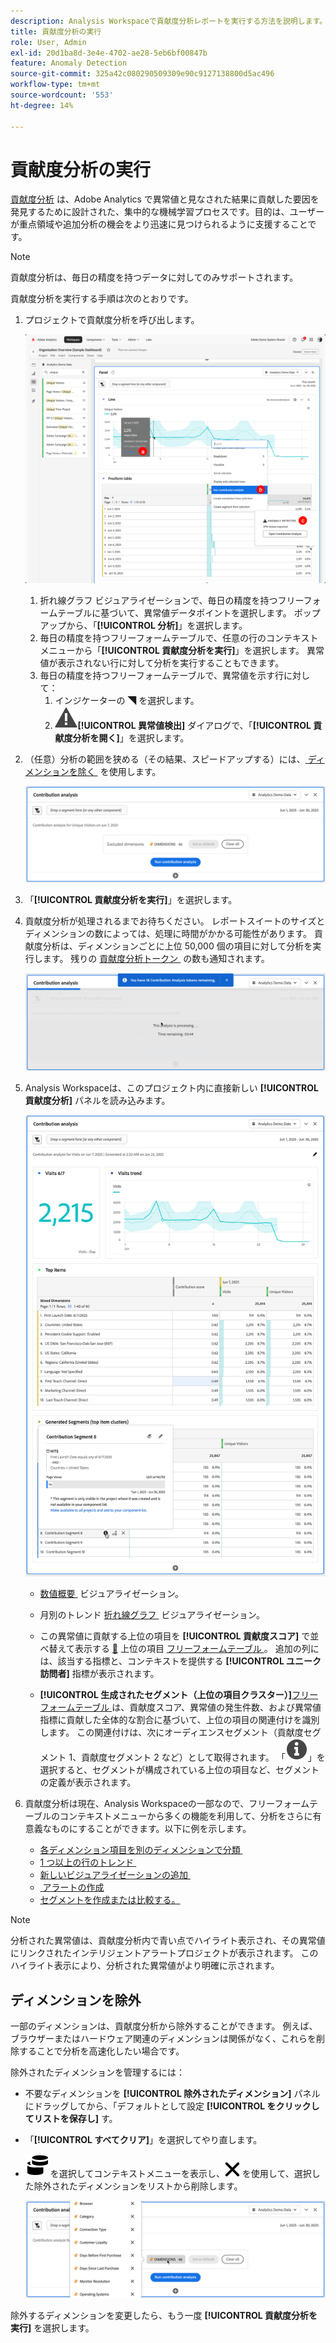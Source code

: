 ```yaml
---
description: Analysis Workspaceで貢献度分析レポートを実行する方法を説明します。
title: 貢献度分析の実行
role: User, Admin
exl-id: 20d1ba8d-3e4e-4702-ae28-5eb6bf00847b
feature: Anomaly Detection
source-git-commit: 325a42c080290509309e90c9127138800d5ac496
workflow-type: tm+mt
source-wordcount: '553'
ht-degree: 14%

---
```


# 貢献度分析の実行

[貢献度分析](/help/analyze/analysis-workspace/c-anomaly-detection/anomaly-detection.md#contribution-analysis) は、Adobe Analytics で異常値と見なされた結果に貢献した要因を発見するために設計された、集中的な機械学習プロセスです。目的は、ユーザーが重点領域や追加分析の機会をより迅速に見つけられるように支援することです。

>[!NOTE]
>
>貢献度分析は、毎日の精度を持つデータに対してのみサポートされます。

貢献度分析を実行する手順は次のとおりです。

1. プロジェクトで貢献度分析を呼び出します。

   ![&#x200B; 貢献度分析の実行 &#x200B;](assets/run-contribution-analysis.png)

   1. 折れ線グラフ ビジュアライゼーションで、毎日の精度を持つフリーフォームテーブルに基づいて、異常値データポイントを選択します。 ポップアップから、「**[!UICONTROL 分析]**」を選択します。
   1. 毎日の精度を持つフリーフォームテーブルで、任意の行のコンテキストメニューから「**[!UICONTROL 貢献度分析を実行]**」を選択します。 異常値が表示されない行に対して分析を実行することもできます。
   1. 毎日の精度を持つフリーフォームテーブルで、異常値を示す行に対して：
      1. インジケーターの ◥ を選択します。
      1. ![&#x200B; アラート &#x200B;](/help/assets/icons/Alert.svg)**[!UICONTROL 異常値検出]** ダイアログで、「**[!UICONTROL 貢献度分析を開く]**」を選択します。



1. （任意）分析の範囲を狭める（その結果、スピードアップする）には、[&#x200B; ディメンションを除く &#x200B;](#exclude-dimensions) を使用します。

   ![&#x200B; ディメンションの貢献度分析からの除外 &#x200B;](assets/excluding-dimensions.png)

1. 「**[!UICONTROL 貢献度分析を実行]**」を選択します。

1. 貢献度分析が処理されるまでお待ちください。 レポートスイートのサイズとディメンションの数によっては、処理に時間がかかる可能性があります。 貢献度分析は、ディメンションごとに上位 50,000 個の項目に対して分析を実行します。 残りの [&#x200B; 貢献度分析トークン &#x200B;](anomaly-detection.md#contribution-analysis-tokens) の数も通知されます。

   ![&#x200B; 実行中の貢献度分析 &#x200B;](assets/contribution-analysis-executing.png)

1. Analysis Workspaceは、このプロジェクト内に直接新しい **[!UICONTROL 貢献度分析]** パネルを読み込みます。

   ![&#x200B; 貢献度分析パネル &#x200B;](assets/contribution-analysis.png)

   * [&#x200B; 数値概要 &#x200B;](/help/analyze/analysis-workspace/visualizations/summary-number-change.md) ビジュアライゼーション。
   * 月別のトレンド [&#x200B; 折れ線グラフ &#x200B;](/help/analyze/analysis-workspace/visualizations/line.md) ビジュアライゼーション。
   * この異常値に貢献する上位の項目を **[!UICONTROL 貢献度スコア]** で並べ替えて表示する [&#128279;](/help/analyze/analysis-workspace/visualizations/freeform-table/freeform-table.md) 上位の項目 [&#x200B; フリーフォームテーブル &#x200B;](/help/analyze/analysis-workspace/c-anomaly-detection/anomaly-detection.md#contribution-analysis)。 追加の列には、該当する指標と、コンテキストを提供する **[!UICONTROL ユニーク訪問者]** 指標が表示されます。

   * **[!UICONTROL 生成されたセグメント（上位の項目クラスター）]**&#x200B;[&#x200B; フリーフォームテーブル &#x200B;](/help/analyze/analysis-workspace/visualizations/freeform-table/freeform-table.md) は、貢献度スコア、異常値の発生件数、および異常値指標に貢献した全体的な割合に基づいて、上位の項目の関連付けを識別します。 この関連付けは、次にオーディエンスセグメント（貢献度セグメント 1、貢献度セグメント 2 など）として取得されます。 「![&#x200B; 情報 &#x200B;](/help/assets/icons/Info.svg)」を選択すると、セグメントが構成されている上位の項目など、セグメントの定義が表示されます。


1. 貢献度分析は現在、Analysis Workspaceの一部なので、フリーフォームテーブルのコンテキストメニューから多くの機能を利用して、分析をさらに有意義なものにすることができます。以下に例を示します。

   * [&#x200B; 各ディメンション項目を別のディメンションで分類 &#x200B;](/help/analyze/analysis-workspace/components/dimensions/t-breakdown-fa.md)
   * [1 つ以上の行のトレンド &#x200B;](/help/analyze/analysis-workspace/home.md#section_34930C967C104C2B9092BA8DCF2BF81A)
   * [&#x200B; 新しいビジュアライゼーションの追加 &#x200B;](/help/analyze/analysis-workspace/visualizations/freeform-analysis-visualizations.md)
   * [&#x200B; アラートの作成 &#x200B;](/help/components/alerts/alerts-overview.md)
   * [セグメントを作成または比較する。](/help/analyze/analysis-workspace/c-panels/c-segment-comparison/segment-comparison.md)

>[!NOTE]
>
>分析された異常値は、貢献度分析内で青い点でハイライト表示され、その異常値にリンクされたインテリジェントアラートプロジェクトが表示されます。 このハイライト表示により、分析された異常値がより明確に示されます。


## ディメンションを除外

一部のディメンションは、貢献度分析から除外することができます。 例えば、ブラウザーまたはハードウェア関連のディメンションは関係がなく、これらを削除することで分析を高速化したい場合です。

除外されたディメンションを管理するには：

* 不要なディメンションを **[!UICONTROL 除外されたディメンション]** パネルにドラッグしてから、「デフォルトとして設定 **[!UICONTROL をクリックしてリストを保存し]** す。

* 「**[!UICONTROL すべてクリア]**」を選択してやり直します。

* ![&#x200B; ディメンション &#x200B;](/help/assets/icons/Dimensions.svg) を選択してコンテキストメニューを表示し、![CrossSize400](/help/assets/icons/CrossSize400.svg) を使用して、選択した除外されたディメンションをリストから削除します。

  ![](assets/excluded-dimensions-list.png)

除外するディメンションを変更したら、もう一度 **[!UICONTROL 貢献度分析を実行]** を選択します。

